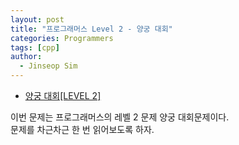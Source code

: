 ```yaml
---
layout: post
title: "프로그래머스 Level 2 - 양궁 대회"
categories: Programmers
tags: [cpp]
author:
  - Jinseop Sim
---
```

- [양궁 대회[LEVEL 2]](https://school.programmers.co.kr/learn/courses/30/lessons/92342)

이번 문제는 프로그래머스의 레벨 2 문제 양궁 대회문제이다.  
문제를 차근차근 한 번 읽어보도록 하자.  
